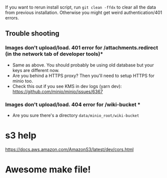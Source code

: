 If you want to rerun install script, run `git clean -ffdx` to clear all the data from previous installation. Otherwise you might get weird authentication/401 errors.

## Trouble shooting

### Images don't upload/load. 401 error for /attachments.redirect (in the network tab of developer tools)\*

- Same as above. You should probably be using old database but your keys are different now.
- Are you behind a HTTPS proxy? Then you'll need to setup HTTPS for minio too.
- Check this out if you see KMS in dev logs (yarn dev): https://github.com/minio/minio/issues/6367

### Images don't upload/load. 404 error for /wiki-bucket \*

- Are you sure there's a directory `data/minio_root/wiki-bucket`

# s3 help

https://docs.aws.amazon.com/AmazonS3/latest/dev/cors.html

# Awesome make file!
